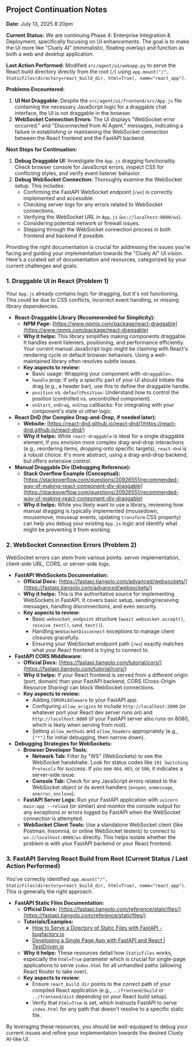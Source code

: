 ## Project Continuation Notes

**Date:** July 13, 2025 8:20pm

**Current Status:**
We are continuing Phase 4: Enterprise Integration & Deployment, specifically focusing on UI enhancements. The goal is to make the UI more like "Cluely AI" (minimalistic, floating overlay) and function as both a web and desktop application.

**Last Action Performed:**
Modified `src/agent/ui/webapp.py` to serve the React build directory directly from the root (`/`) using `app.mount("/", StaticFiles(directory=react_build_dir, html=True), name="react_app")`.

**Problems Encountered:**
1.  **UI Not Draggable:** Despite the `src/agent/ui/frontend/src/App.js` file containing the necessary JavaScript logic for a draggable chat interface, the UI is not draggable in the browser.
2.  **WebSocket Connection Errors:** The UI displays "WebSocket error occurred." and "Disconnected from AI Agent." messages, indicating a failure in establishing or maintaining the WebSocket connection between the React frontend and the FastAPI backend.

**Next Steps for Continuation:**
1.  **Debug Draggable UI:** Investigate the `App.js` dragging functionality. Check browser console for JavaScript errors, inspect CSS for conflicting styles, and verify event listener behavior.
2.  **Debug WebSocket Connection:** Thoroughly examine the WebSocket setup. This includes:
    *   Confirming the FastAPI WebSocket endpoint (`/ws`) is correctly implemented and accessible.
    *   Checking server logs for any errors related to WebSocket connections.
    *   Verifying the WebSocket URL in `App.js` (`ws://localhost:8080/ws`).
    *   Considering potential network or firewall issues.
    *   Stepping through the WebSocket connection process in both frontend and backend if possible.








Providing the right documentation is crucial for addressing the issues you're facing and guiding your implementation towards the "Cluely AI" UI vision. Here's a curated set of documentation and resources, categorized by your current challenges and goals:

### 1. Draggable UI in React (Problem 1)

Your `App.js` already contains logic for dragging, but it's not functioning. This could be due to CSS conflicts, incorrect event handling, or missing library dependencies.

* **React-Draggable Library (Recommended for Simplicity):**
    * **NPM Page:** [https://www.npmjs.com/package/react-draggable](https://www.npmjs.com/package/react-draggable)
    * **Why it helps:** This library simplifies making components draggable. It handles event listeners, positioning, and performance efficiently. Your current manual JavaScript logic might be clashing with React's rendering cycle or default browser behaviors. Using a well-maintained library often resolves subtle issues.
    * **Key aspects to review:**
        * Basic usage: Wrapping your component with `<Draggable>`.
        * `handle` prop: If only a specific part of your UI should initiate the drag (e.g., a header bar), use this to define the draggable handle.
        * `position` vs. `defaultPosition`: Understand how to control the position (controlled vs. uncontrolled component).
        * `onStart`, `onDrag`, `onStop` callbacks: For integrating with your component's state or other logic.
* **React DnD (for Complex Drag-and-Drop, if needed later):**
    * **Website:** [https://react-dnd.github.io/react-dnd/](https://react-dnd.github.io/react-dnd/)
    * **Why it helps:** While `react-draggable` is ideal for a single draggable element, if you envision more complex drag-and-drop interactions (e.g., reordering items, dropping onto specific targets), `react-dnd` is a robust choice. It's more abstract, using a drag-and-drop backend, but offers extensive control.
* **Manual Draggable Div (Debugging Reference):**
    * **Stack Overflow Example (Conceptual):** [https://stackoverflow.com/questions/20926551/recommended-way-of-making-react-component-div-draggable](https://stackoverflow.com/questions/20926551/recommended-way-of-making-react-component-div-draggable)
    * **Why it helps:** While you likely want to use a library, reviewing how manual dragging is typically implemented (mousedown, mousemove, mouseup events, updating `transform` CSS property) can help you debug your existing `App.js` logic and identify what might be preventing it from working.

### 2. WebSocket Connection Errors (Problem 2)

WebSocket errors can stem from various points: server implementation, client-side URL, CORS, or server-side logs.

* **FastAPI WebSockets Documentation:**
    * **Official Docs:** [https://fastapi.tiangolo.com/advanced/websockets/](https://fastapi.tiangolo.com/advanced/websockets/)
    * **Why it helps:** This is the authoritative source for implementing WebSockets in FastAPI. It covers basic setup, sending/receiving messages, handling disconnections, and even security.
    * **Key aspects to review:**
        * Basic `websocket_endpoint` structure (`await websocket.accept()`, `receive_text()`, `send_text()`).
        * Handling `WebSocketDisconnect` exceptions to manage client closures gracefully.
        * Ensuring your WebSocket endpoint path (`/ws`) exactly matches what your React frontend is trying to connect to.
* **FastAPI CORS Middleware:**
    * **Official Docs:** [https://fastapi.tiangolo.com/tutorial/cors/](https://fastapi.tiangolo.com/tutorial/cors/)
    * **Why it helps:** If your React frontend is served from a different origin (port, domain) than your FastAPI backend, CORS (Cross-Origin Resource Sharing) can block WebSocket connections.
    * **Key aspects to review:**
        * Adding `CORSMiddleware` to your FastAPI app.
        * Configuring `allow_origins` to include `http://localhost:3000` (or whatever port your React dev server runs on) and `http://localhost:8080` (if your FastAPI server also runs on 8080, which is likely when serving from root).
        * Setting `allow_methods` and `allow_headers` appropriately (e.g., `["*"]` for initial debugging, then narrow down).
* **Debugging Strategies for WebSockets:**
    * **Browser Developer Tools:**
        * **Network Tab:** Filter by "WS" (WebSockets) to see the WebSocket handshake. Look for status codes like `101 Switching Protocols` for success. If you see `404`, `403`, or `500`, it indicates a server-side issue.
        * **Console Tab:** Check for any JavaScript errors related to the WebSocket object or its event handlers (`onopen`, `onmessage`, `onerror`, `onclose`).
    * **FastAPI Server Logs:** Run your FastAPI application with `uvicorn main:app --reload` (or similar) and monitor the console output for any exceptions or errors logged by FastAPI when the WebSocket connection is attempted.
    * **WebSocket Client Tools:** Use a standalone WebSocket client (like Postman, Insomnia, or online WebSocket testers) to connect to `ws://localhost:8080/ws` directly. This helps isolate whether the problem is with your FastAPI backend or your React frontend.

### 3. FastAPI Serving React Build from Root (Current Status / Last Action Performed)

You've correctly identified `app.mount("/", StaticFiles(directory=react_build_dir, html=True), name="react_app")`. This is generally the right approach.

* **FastAPI Static Files Documentation:**
    * **Official Docs:** [https://fastapi.tiangolo.com/reference/staticfiles/](https://fastapi.tiangolo.com/reference/staticfiles/)
    * **Tutorials/Examples:**
        * [How to Serve a Directory of Static Files with FastAPI - bugfactory.io](https://bugfactory.io/articles/how-to-serve-a-directory-of-static-files-with-fastapi/)
        * [Developing a Single Page App with FastAPI and React | TestDriven.io](https://testdriven.io/blog/fastapi-react/)
    * **Why it helps:** These resources detail how `StaticFiles` works, especially the `html=True` parameter which is crucial for single-page applications to serve `index.html` for all unhandled paths (allowing React Router to take over).
    * **Key aspects to review:**
        * Ensure `react_build_dir` points to the *correct* path of your compiled React application (e.g., `../frontend/build` or `../frontend/dist` depending on your React build setup).
        * Verify that `html=True` is set, which instructs FastAPI to serve `index.html` for any path that doesn't resolve to a specific static file.

By leveraging these resources, you should be well-equipped to debug your current issues and refine your implementation towards the desired Cluely AI-like UI.
